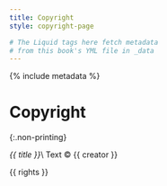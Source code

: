 ```yaml
---
title: Copyright
style: copyright-page

# The Liquid tags here fetch metadata 
# from this book's YML file in _data
---
```


{% include metadata %}

# Copyright
{:.non-printing}

*{{ title }}*\\
Text © {{ creator }}

{{ rights }}
